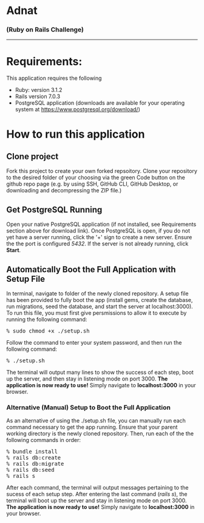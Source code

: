 # Adnat
### (Ruby on Rails Challenge)
---


# Requirements: 
This application requires the following
- Ruby: version 3.1.2
- Rails version 7.0.3
- PostgreSQL application (downloads are available for your operating system at https://www.postgresql.org/download/)

# How to run this application

## Clone project
Fork this project to create your own forked repsoitory. Clone your repository to the desired folder of your choosing via the green Code button on the github repo page (e.g. by using SSH, GitHub CLI, GitHub Desktop, or downloading and decompressing the ZIP file.)

## Get PostgreSQL Running
Open your native PostgreSQL application (if not installed, see Requirements section above for download link). Once PostgreSQL is open, if you do not yet have a server running, click the '+' sign to create a new server. Ensure the the port is configured *5432*. If the server is not already running, click __Start__.

## Automatically Boot the Full Application with Setup File
In terminal, navigate to folder of the newly cloned repository. A setup file has been provided to fully boot the app (install gems, create the database, run migrations,  seed the database, and start the server at localhost:3000). To run this file, you must first give persmissions to allow it to execute by running the following command:
<pre>
% sudo chmod +x ./setup.sh
</pre>
Follow the command to enter your system password, and then run the following command:
<pre>
% ./setup.sh
</pre>

The terminal will output many lines to show the success of each step, boot up the server, and then stay in listening mode on port 3000. __The application is now ready to use!__ Simply navigate to __localhost:3000__ in your browser.

### Alternative (Manual) Setup to Boot the Full Application
As an alternative of using the ./setup.sh file, you can manually run each command necessary to get the app running. Ensure that your parent working directory is the newly cloned repository. Then, run each of the the following commands in order:
<pre>
% bundle install
% rails db:create
% rails db:migrate
% rails db:seed
% rails s
</pre>
After each command, the terminal will output messages pertaining to the sucess of each setup step. After entering the last command (*rails s*), the terminal will boot up the server and stay in listening mode on port 3000. __The application is now ready to use!__ Simply navigate to __localhost:3000__ in your browser.

